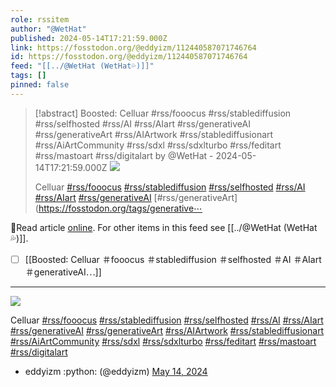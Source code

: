 ```yaml
---
role: rssitem
author: "@WetHat"
published: 2024-05-14T17:21:59.000Z
link: https://fosstodon.org/@eddyizm/112440587071746764
id: https://fosstodon.org/@eddyizm/112440587071746764
feed: "[[../@WetHat (WetHat💦)]]"
tags: []
pinned: false
---
```

> [!abstract] Boosted: Celluar #rss/fooocus #rss/stablediffusion #rss/selfhosted #rss/AI #rss/AIart #rss/generativeAI #rss/generativeArt #rss/AIArtwork #rss/stablediffusionart #rss/AiArtCommunity #rss/sdxl #rss/sdxlturbo #rss/feditart #rss/mastoart #rss/digitalart by @WetHat - 2024-05-14T17:21:59.000Z
> ![](https://cdn.fosstodon.org/media_attachments/files/112/440/586/486/395/031/original/dffbab31e3a50a29.jpg)
> 
> Celluar [#rss/fooocus](https://fosstodon.org/tags/fooocus) [#rss/stablediffusion](https://fosstodon.org/tags/stablediffusion) [#rss/selfhosted](https://fosstodon.org/tags/selfhosted) [#rss/AI](https://fosstodon.org/tags/AI) [#rss/AIart](https://fosstodon.org/tags/AIart) [#rss/generativeAI](https://fosstodon.org/tags/generativeAI) [#rss/generativeArt](https://fosstodon.org/tags/generative⋯

🔗Read article [online](https://fosstodon.org/@eddyizm/112440587071746764). For other items in this feed see [[../@WetHat (WetHat💦)]].

- [ ] [[Boosted꞉ Celluar ＃fooocus ＃stablediffusion ＃selfhosted ＃AI ＃AIart ＃generativeAI⋯]]
- - -
![](https://cdn.fosstodon.org/media_attachments/files/112/440/586/486/395/031/original/dffbab31e3a50a29.jpg)

Celluar [#rss/fooocus](https://fosstodon.org/tags/fooocus) [#rss/stablediffusion](https://fosstodon.org/tags/stablediffusion) [#rss/selfhosted](https://fosstodon.org/tags/selfhosted) [#rss/AI](https://fosstodon.org/tags/AI) [#rss/AIart](https://fosstodon.org/tags/AIart) [#rss/generativeAI](https://fosstodon.org/tags/generativeAI) [#rss/generativeArt](https://fosstodon.org/tags/generativeArt) [#rss/AIArtwork](https://fosstodon.org/tags/AIArtwork) [#rss/stablediffusionart](https://fosstodon.org/tags/stablediffusionart) [#rss/AiArtCommunity](https://fosstodon.org/tags/AiArtCommunity) [#rss/sdxl](https://fosstodon.org/tags/sdxl) [#rss/sdxlturbo](https://fosstodon.org/tags/sdxlturbo) [#rss/feditart](https://fosstodon.org/tags/feditart) [#rss/mastoart](https://fosstodon.org/tags/mastoart) [#rss/digitalart](https://fosstodon.org/tags/digitalart)

- eddyizm :python: (@eddyizm) [May 14, 2024](https://fosstodon.org/@eddyizm/112440587071746764)